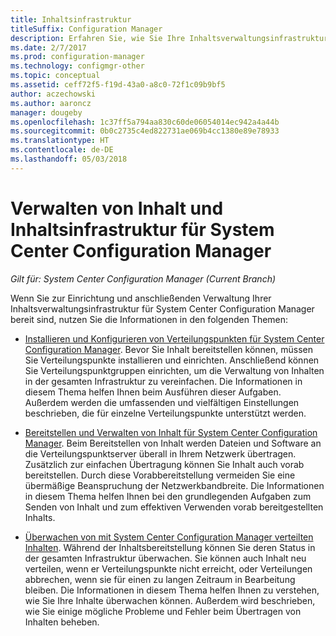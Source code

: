 ```yaml
---
title: Inhaltsinfrastruktur
titleSuffix: Configuration Manager
description: Erfahren Sie, wie Sie Ihre Inhaltsverwaltungsinfrastruktur für System Center Configuration Manager bereitstellen und anschließend verwalten können.
ms.date: 2/7/2017
ms.prod: configuration-manager
ms.technology: configmgr-other
ms.topic: conceptual
ms.assetid: ceff72f5-f19d-43a0-a8c0-72f1c09b9bf5
author: aczechowski
ms.author: aaroncz
manager: dougeby
ms.openlocfilehash: 1c37ff5a794aa830c60de06054014ec942a4a44b
ms.sourcegitcommit: 0b0c2735c4ed822731ae069b4cc1380e89e78933
ms.translationtype: HT
ms.contentlocale: de-DE
ms.lasthandoff: 05/03/2018
---
```

# <a name="manage-content-and-content-infrastructure-for-system-center-configuration-manager"></a>Verwalten von Inhalt und Inhaltsinfrastruktur für System Center Configuration Manager

*Gilt für: System Center Configuration Manager (Current Branch)*

Wenn Sie zur Einrichtung und anschließenden Verwaltung Ihrer Inhaltsverwaltungsinfrastruktur für System Center Configuration Manager bereit sind, nutzen Sie die Informationen in den folgenden Themen:  

-   [Installieren und Konfigurieren von Verteilungspunkten für System Center Configuration Manager](../../../../core/servers/deploy/configure/install-and-configure-distribution-points.md). Bevor Sie Inhalt bereitstellen können, müssen Sie Verteilungspunkte installieren und einrichten. Anschließend können Sie Verteilungspunktgruppen einrichten, um die Verwaltung von Inhalten in der gesamten Infrastruktur zu vereinfachen. Die Informationen in diesem Thema helfen Ihnen beim Ausführen dieser Aufgaben. Außerdem werden die umfassenden und vielfältigen Einstellungen beschrieben, die für einzelne Verteilungspunkte unterstützt werden.  

-   [Bereitstellen und Verwalten von Inhalt für System Center Configuration Manager](../../../../core/servers/deploy/configure/deploy-and-manage-content.md). Beim Bereitstellen von Inhalt werden Dateien und Software an die Verteilungspunktserver überall in Ihrem Netzwerk übertragen. Zusätzlich zur einfachen Übertragung können Sie Inhalt auch vorab bereitstellen. Durch diese Vorabbereitstellung vermeiden Sie eine übermäßige Beanspruchung der Netzwerkbandbreite. Die Informationen in diesem Thema helfen Ihnen bei den grundlegenden Aufgaben zum Senden von Inhalt und zum effektiven Verwenden vorab bereitgestellten Inhalts.  

-   [Überwachen von mit System Center Configuration Manager verteilten Inhalten](../../../../core/servers/deploy/configure/monitor-content-you-have-distributed.md). Während der Inhaltsbereitstellung können Sie deren Status in der gesamten Infrastruktur überwachen. Sie können auch Inhalt neu verteilen, wenn er Verteilungspunkte nicht erreicht, oder Verteilungen abbrechen, wenn sie für einen zu langen Zeitraum in Bearbeitung bleiben. Die Informationen in diesem Thema helfen Ihnen zu verstehen, wie Sie Ihre Inhalte überwachen können. Außerdem wird beschrieben, wie Sie einige mögliche Probleme und Fehler beim Übertragen von Inhalten beheben.  
